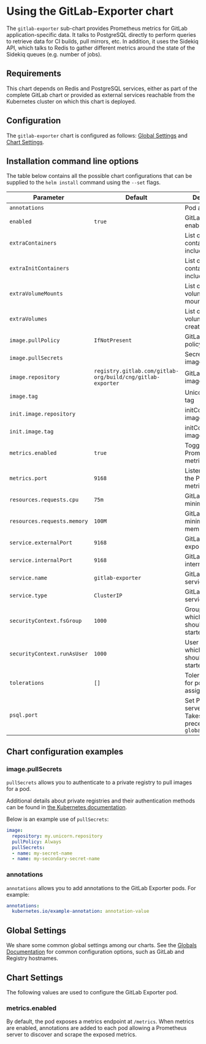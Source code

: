 # Using the GitLab-Exporter chart

The `gitlab-exporter` sub-chart provides Prometheus metrics for GitLab
application-specific data. It talks to PostgreSQL directly to perform
queries to retrieve data for CI builds, pull mirrors, etc. In addition,
it uses the Sidekiq API, which talks to Redis to gather different
metrics around the state of the Sidekiq queues (e.g. number of jobs).

## Requirements

This chart depends on Redis and PostgreSQL services, either as part of
the complete GitLab chart or provided as external services reachable
from the Kubernetes cluster on which this chart is deployed.

## Configuration

The `gitlab-exporter` chart is configured as follows: [Global
Settings](#global-settings) and [Chart Settings](#chart-settings).

## Installation command line options

The table below contains all the possible chart configurations that can be supplied
to the `helm install` command using the `--set` flags.

| Parameter                        | Default               | Description                                    |
| -------------------------------- | --------------------- | ---------------------------------------------- |
| `annotations`                    |                       | Pod annotations                                |
| `enabled`                        | `true`                | GitLab Exporter enabled flag                   |
| `extraContainers`                |                       | List of extra containers to include            |
| `extraInitContainers`            |                       | List of extra init containers to include       |
| `extraVolumeMounts`              |                       | List of extra volumes mountes to do            |
| `extraVolumes`                   |                       | List of extra volumes to create                |
| `image.pullPolicy`               | `IfNotPresent`        | GitLab image pull policy                       |
| `image.pullSecrets`              |                       | Secrets for the image repository               |
| `image.repository`               | `registry.gitlab.com/gitlab-org/build/cng/gitlab-exporter` | GitLab Exporter image repository |
| `image.tag`                      |                       | Unicorn image tag                              |
| `init.image.repository`          |                       | initContainer image                            |
| `init.image.tag`                 |                       | initContainer image tag                        |
| `metrics.enabled`                | `true`                | Toggle Prometheus metrics exporter             |
| `metrics.port`                   | `9168`                | Listen port for the Prometheus metrics exporter |
| `resources.requests.cpu`         | `75m`                 | GitLab Exporter minimum cpu                    |
| `resources.requests.memory`      | `100M`                | GitLab Exporter minimum memory                 |
| `service.externalPort`           | `9168`                | GitLab Exporter exposed port                   |
| `service.internalPort`           | `9168`                | GitLab Exporter internal port                  |
| `service.name`                   | `gitlab-exporter`     | GitLab Exporter service name                   |
| `service.type`                   | `ClusterIP`           | GitLab Exporter service type                   |
| `securityContext.fsGroup`        | `1000`                | Group ID under which the pod should be started |
| `securityContext.runAsUser`      | `1000`                | User ID under which the pod should be started  |
| `tolerations`                    | `[]`                  | Toleration labels for pod assignment           |
| `psql.port`                      |                       | Set PostgreSQL server port. Takes precedence over `global.psql.port` |

## Chart configuration examples

### image.pullSecrets

`pullSecrets` allows you to authenticate to a private registry to pull images for a pod.

Additional details about private registries and their authentication methods can be
found in [the Kubernetes documentation](https://kubernetes.io/docs/concepts/containers/images/#specifying-imagepullsecrets-on-a-pod).

Below is an example use of `pullSecrets`:

```YAML
image:
  repository: my.unicorn.repository
  pullPolicy: Always
  pullSecrets:
  - name: my-secret-name
  - name: my-secondary-secret-name
```

### annotations

`annotations` allows you to add annotations to the GitLab Exporter pods. For example:

```YAML
annotations:
  kubernetes.io/example-annotation: annotation-value
```

## Global Settings

We share some common global settings among our charts. See the [Globals Documentation](../../globals.md)
for common configuration options, such as GitLab and Registry hostnames.

## Chart Settings

The following values are used to configure the GitLab Exporter pod.

### metrics.enabled

By default, the pod exposes a metrics endpoint at `/metrics`. When
metrics are enabled, annotations are added to each pod allowing a
Prometheus server to discover and scrape the exposed metrics.
